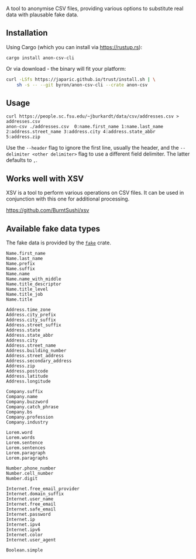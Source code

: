 A tool to anonymise CSV files, providing various options to substitute real data with plausable fake data.

## Installation

Using Cargo (which you can install via https://rustup.rs):

```
cargo install anon-csv-cli
```

Or via download - the binary will fit your platform:

```sh
curl -LSfs https://japaric.github.io/trust/install.sh | \
    sh -s -- --git byron/anon-csv-cli --crate anon-csv
```

## Usage

```
curl https://people.sc.fsu.edu/~jburkardt/data/csv/addresses.csv > addresses.csv
anon-csv ./addresses.csv  0:name.first_name 1:name.last_name 2:address.street_name 3:address.city 4:address.state_abbr 5:address.zip
```

Use the `--header` flag to ignore the first line, usually the header, and the `--delimiter <other delimiter>` flag
to use a different field delimiter. The latter defaults to `,`.

## Works well with XSV

XSV is a tool to perform various operations on CSV files. It can be used in conjunction with this one for additional
processing.

https://github.com/BurntSushi/xsv


## Available fake data types

The fake data is provided by the [`fake`](https://docs.rs/crate/fake) crate.

```
Name.first_name
Name.last_name
Name.prefix
Name.suffix
Name.name
Name.name_with_middle
Name.title_descriptor
Name.title_level
Name.title_job
Name.title

Address.time_zone
Address.city_prefix
Address.city_suffix
Address.street_suffix
Address.state
Address.state_abbr
Address.city
Address.street_name
Address.building_number
Address.street_address
Address.secondary_address
Address.zip
Address.postcode
Address.latitude
Address.longitude

Company.suffix
Company.name
Company.buzzword
Company.catch_phrase
Company.bs
Company.profession
Company.industry

Lorem.word
Lorem.words
Lorem.sentence
Lorem.sentences
Lorem.paragraph
Lorem.paragraphs

Number.phone_number
Number.cell_number
Number.digit

Internet.free_email_provider
Internet.domain_suffix
Internet.user_name
Internet.free_email
Internet.safe_email
Internet.password
Internet.ip
Internet.ipv4
Internet.ipv6
Internet.color
Internet.user_agent

Boolean.simple
```

